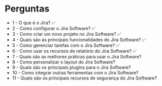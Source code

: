 # Perguntas


- 1 - O que é o Jira? ✅
- 2 - Como configurar o Jira Software? ✅
- 3 - Como criar um novo projeto no Jira Software? ✅
- 4 - Quais são as principais funcionalidades do Jira Software? ✅
- 5 - Como gerenciar tarefas com o Jira Software? ✅
- 6 - Como usar os recursos de relatório do Jira Software? ✅
- 7 - Quais são as melhores práticas para usar o Jira Software? 
- 8 - Como personalizar o layout do Jira Software? 
- 9 - Quais são os principais plugins para o Jira Software? 
- 10 - Como integrar outras ferramentas com o Jira Software? 
- 11 - Quais são os principais recursos de segurança do Jira Software?